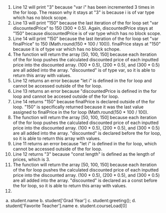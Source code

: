 1. Line 12 will print "3" because "var i" has been incremented 3 times in the for loop. The reason why it stays at "3" is because i is of var type which has no block scope.
2. Line 13 will print "150" because the last iteration of the for loop set "var discountedPrice" to 150 (300 * 0.5). Again, discountedPrice stays at "150" because discountedPrice is of var type which has no block scope.
3. Line 14 will print "150" because the last iteration of the for loop set "var finalPrice" to 150 (Math.round(150 * 100 / 100)). finalPrice stays at "150" because it is of type var which has no block schope.
4. The function will return the array [50, 100, 150] because each iteration of the for loop pushes the calculated discounted price of each inputted price into the discounted array. (100 * 0.5), (200 * 0.5), and (300 * 0.5) are all added into the array. "discounted" is of type var, so it is able to return this array with values.
5. Line 12 returns an error because "let i" is defined in the for loop and cannot be accessed outside of the for loop.
6. Line 13 returns an error because "discountedPrice is defined in the for loop and cannot be accesed outside of the for loop.
7. Line 14 returns "150" because finalPrice is declared outside of the for loop. "150" is specifically returned because it was the last value assigned to finalPrice in the for loop (Math.round(150 * 100 / 100).
8. The function will return the array [50, 100, 150] because each iteration of the for loop pushes the calculated discounted price of each inputted price into the discounted array. (100 * 0.5), (200 * 0.5), and (300 * 0.5) are all added into the array. "discounted" is declared before the for loop, so it is able to return this array with values.
9. Line 11 returns an error because "let i" is defined in the for loop, which cannot be accessed outside of the for loop.
10. Line 12 returns "3" because "const length" is defined as the length of prices, which is 3.
11. The function will return the array [50, 100, 150] because each iteration of the for loop pushes the calculated discounted price of each inputted price into the discounted array. (100 * 0.5), (200 * 0.5), and (300 * 0.5) are all added into the array. "discounted" is declared as a const before the for loop, so it is able to return this array with values.
12.
a. student.name
b. student['Grad Year']
c. student:greeting();
d. student['Favorite Teacher'].name
e. student.courseLoad[0]
